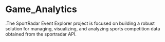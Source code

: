 # Game_Analytics
.The SportRadar Event Explorer project is focused on building a robust solution for managing, visualizing, and analyzing sports competition data obtained from the sportradar API.

